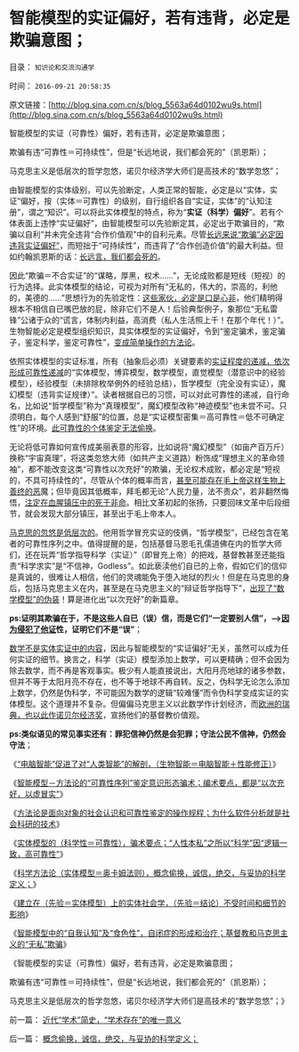 # 智能模型的实证偏好，若有违背，必定是欺骗意图；

目录： `知识论和交流沟通学` 

时间： `2016-09-21 20:58:35` 

原文链接：[http://blog.sina.com.cn/s/blog_5563a64d0102wu9s.html](http://blog.sina.com.cn/s/blog_5563a64d0102wu9s.html)

智能模型的实证（可靠性）偏好，若有违背，必定是欺骗意图；

欺骗有违“可靠性＝可持续性”，但是“长远地说，我们都会死的”（凯恩斯）；

马克思主义是低层次的哲学忽悠，诺贝尔经济学大师们是高技术的“数学忽悠”；

由智能模型的实体级别，可以先验断定，人类正常的智能，必定是以“实体，实证”偏好，按（实体＝可靠性）的级别，自行组织各自“实证，实体”的“认知注册”，谓之“知识”。可以将此实体模型的特点，称为“**实证（科学）偏好**”。若有个体表面上违悖“实证偏好”，由智能模型可以先验断定其，必定出于欺骗目的，“欺骗以自利”并未完全违背“合作价值观”中的自利元素。尽管[长远来说“欺骗”必定因违背实证偏好”](../../../2011/6/26/结论是个体性的，谎言只能针对细节.md)，而短拙于“可持续性”，而违背了“合作创造价值”的最大利益。但如约翰凯恩斯的话：[长远言，我们都会死的](../../../2011/5/27/（不确定性＝测不准）三角；哈耶克凯恩斯谁赢了、.md)。

因此“欺骗＝不合实证”的“谋略，厚黑，权术……”，无论成败都是短线（短视）的行为选择。此实体模型的结论，可视为对所有“无私的，伟大的，崇高的，利他的，美德的……”思想行为的先验定性：[这些家伙，必定是口是心非](../../../2015/7/4/公有制信仰者，几乎全部都是口是心非的伪君子！真小人！.md)，他们精明得根本不相信自已嘴巴放的屁，除非它们不是人！后验典型例子，象那位“无私雷锋”公诸于众的“谎言，体制内利益，高消费（私人生活照上千！在那个年代！）”。生物智能必定是模型组织知识，具实体模型的实证偏好，令到“鉴定骗术，鉴定骗子，鉴定科学，鉴定可靠性”，[变成简单操作的方法论](../../../2016/9/13/智能科学中的“方法论构成”，在智能形成中的第一级应用；.md)。

依照实体模型的实证标准，所有（抽象后必须）关键要素的[实证程度的递减，依次形成可靠性递减](../../../2016/9/15/智能模型(方法论)“可靠性序列”科学鉴定骗术；.md)的“实体模型，博弈模型，数学模型，直觉模型（潜意识中的经验模型），经验模型（未排除枚举例外的经验总结），哲学模型（完全没有实证），魔幻模型（违背实证规律）”。读者根据自已的习惯，可以对此可靠性的递减，自行命名，比如说“哲学模型”称为“真理模型”，魔幻模型改称“神迹模型”也未尝不可。只须明白，每个人感到“舒服”的位置，总是“实证模型密集＝高可靠性＝低不可确定性”的环境。[此可靠性的个体鉴定无法偷换](../../../2014/10/16/洗脑的智能模型，核心价值观遭到冲击后的应激防御.md)。

无论将低可靠如何宣传成美丽表意的形容，比如说将“魔幻模型”（如亩产百万斤）换称“宇宙真理”，将这类忽悠大师（如共产主义道路）粉饰成“理想主义的革命领袖”，都不能改变这类“可靠性以次充好”的欺骗，无论权术成败，都必定是“短视的，不具可持续性的”，尽管从个体的概率而言，[甚至可能存在毛上帝这样生物上善终的恶](../../../2011/1/18/欲求无私大帝，将获一代老千.md)魔；但毕竟因其低概率，拜毛都无论“人民力量，法不责众”，若非翻然悔悟，[注定在血腥镇压中的死于非命](../../../2016/9/14/不可能与“一盘散沙的民粹”讲道理，更遑论“讲科学”；.md)。相比文革初起的张扬，只要回味文革中后段细节，就会发现大部分镇压，甚至出于毛上帝本人。

[马克思的忽悠是低层次的](../../../2009/6/23/否定人权普世价值观是无私信仰的致命伤.md)。他用哲学冒充实证的伎俩，“哲学模型”，已经包含在笔者的可靠性序列之中。值得提醒的是，包括基督马恩毛孔儒道佛在内的哲学大师们，还在玩弄“哲学指导科学（实证）”（即冒充上帝）的把戏，基督教甚至还能指责“科学求实”是“不信神，Godless”。如此亵渎他们自已的上帝，假如它们的信仰是真诚的，很难让人相信，他们的灵魂能免于堕入地狱的烈火！但是在马克思的身后，包括马克思主义在内，甚至是在马克思主义的“辩证哲学指导下”，[出现了“数学模型”的伪装](../../../2015/12/30/对冲的边际，神仙的极限，数学模型的神话.md)！算是进化出“以次充好”的新篇章。

**ps:证明其欺骗在于，不是这些人自已（误）信，而是它们“一定要别人信”，——>[因为侵犯了他证](../../../2009/5/26/实证采样量和实证关系，“真相”和证据.md)性，证明它们不是“误”**；

[数学不是实体实证中的内容](../../../2010/6/19/“物理学”的科学标准；数学不是科学.md)，因此与智能模型的“实证偏好”无关，虽然可以成为任何实证的细节。换言之，科学（实证）模型添加上数学，可以更精确；但不会因为除去数学，而不再是客观事实。极少有人能直接说出，大阳月亮地球的诸多参数，但并不等于太阳月亮不存在，也不等于地球不再自转。反之，伪科学无论怎么添加上数学，仍然是伪科学，不可能因为数学的逻辑“较难懂”而令伪科学变成实证的实体模型。这个道理并不复杂。但偏偏马克思主义以此数学作计划经济，而[欧洲的瑞典，也以此作诺贝尔经济奖](../../../2015/10/14/警惕诺贝尔经济奖的进步主义性质，及其对伪科学的推广；.md)，宣扬他们的基督教价值观。

**ps:类似语见的常见事实还有：罪犯信神仍然是会犯罪；守法公民不信神，仍然会守法**；

《[“电脑智能”促进了对“人类智能”的解剖，（生物智能＝电脑智能＋性能修正）](../../../2016/9/14/“电脑智能”促进了对“人类智能”的解剖和实证认知.md)》

《[智能模型－方法论的“可靠性序列”鉴定意识形态骗术；编术要点，都是“以次充好，以虚冒实”](../../../2016/9/15/智能模型(方法论)“可靠性序列”科学鉴定骗术；.md)》

《[方法论是面向对象的社会认识和可靠性鉴定的操作规程；为什么软件分析就是社会科研的技术](../../../2016/9/16/为什么软件分析就是社会科研的技术？.md)》

《[实体模型的（科学性＝可靠性），骗术要点；“人性本私”之所以“科学”因“逻辑一致，高可靠性”](../../../2016/9/17/实体模型的（科学性＝可靠性），揭示骗术的技术要点；.md)》

《[科学方法论（实体模型＝奥卡姆法则），概念偷换，诚信，绝交，与妥协的科学定义；](../../../2016/9/18/概念偷换，诚信，绝交，与妥协的科学定义；.md)》

《[建立在（先验＝实体模型）上的实体社会学，（先验＝结论）不受时间和细节的影响](../../../2016/9/19/科学“先验＝预见性”的含义，先验在科学方法论中的应用.md)》

《[智能模型中的“自我认知”及“食色性”，自闭症的形成和治疗；基督教和马克思主义的“无私”欺骗](../../../2016/9/20/智能科学是实体模型，自闭和抑郁症，及其可能的治疗途径.md)》

《智能模型的实证（可靠性）偏好，若有违背，必定是欺骗意图；

欺骗有违“可靠性＝可持续性”，但是“长远地说，我们都会死的”（凯恩斯）；

马克思主义是低层次的哲学忽悠，诺贝尔经济学大师们是高技术的“数学忽悠”；》

前一篇： [近代“学术”简史，“学术存在”的唯一意义](../../../2016/9/27/近代“学术”简史，“学术存在”的唯一意义.md)

后一篇： [概念偷换，诚信，绝交，与妥协的科学定义；](../../../2016/9/18/概念偷换，诚信，绝交，与妥协的科学定义；.md)

